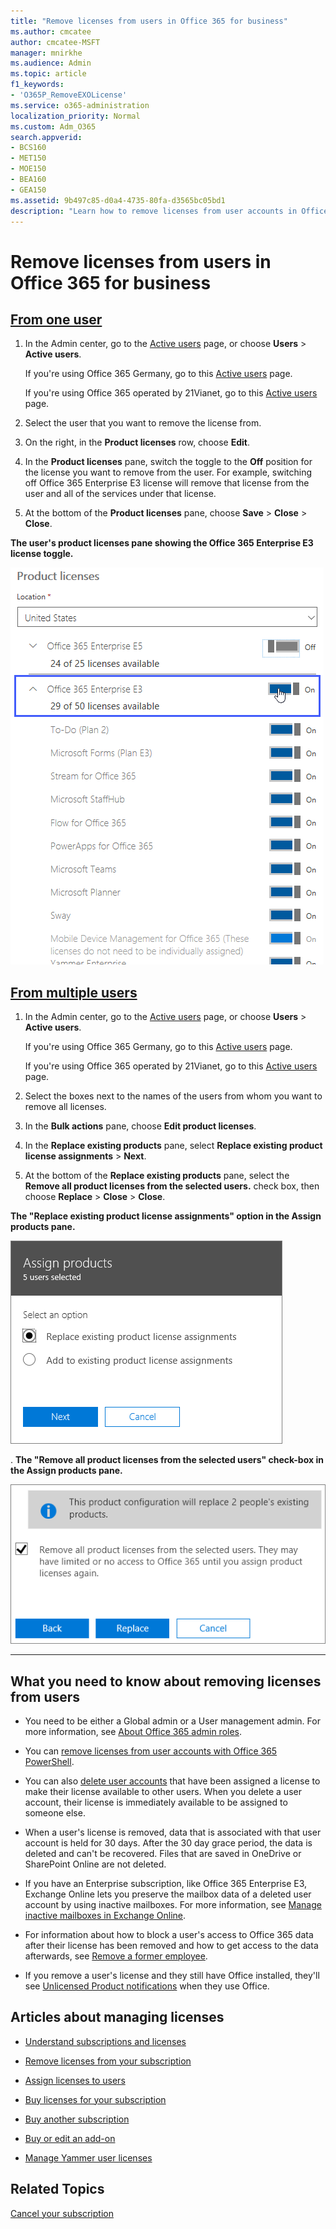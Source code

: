 ```yaml
---
title: "Remove licenses from users in Office 365 for business"
ms.author: cmcatee
author: cmcatee-MSFT
manager: mnirkhe
ms.audience: Admin
ms.topic: article
f1_keywords:
- 'O365P_RemoveEXOLicense'
ms.service: o365-administration
localization_priority: Normal
ms.custom: Adm_O365
search.appverid:
- BCS160
- MET150
- MOE150
- BEA160
- GEA150
ms.assetid: 9b497c85-d0a4-4735-80fa-d3565bc05bd1
description: "Learn how to remove licenses from user accounts in Office 365 for business subscription. "
---
```


# Remove licenses from users in Office 365 for business

## [From one user](#tab/One)
  
1. In the Admin center, go to the <a href="https://go.microsoft.com/fwlink/p/?linkid=834822" target="_blank">Active users</a> page, or choose **Users** \> **Active users**.
    
    If you're using Office 365 Germany, go to this <a href="https://go.microsoft.com/fwlink/p/?linkid=847686" target="_blank">Active users</a> page. 
    
    If you're using Office 365 operated by 21Vianet, go to this <a href="https://go.microsoft.com/fwlink/p/?linkid=850628" target="_blank">Active users</a> page. 
    
2. Select the user that you want to remove the license from.
    
3. On the right, in the **Product licenses** row, choose **Edit**.
    
4. In the **Product licenses** pane, switch the toggle to the **Off** position for the license you want to remove from the user. For example, switching off Office 365 Enterprise E3 license will remove that license from the user and all of the services under that license. 
    
5. At the bottom of the **Product licenses** pane, choose **Save** \> **Close** \> **Close**.
    
**The user's product licenses pane showing the Office 365 Enterprise E3 license toggle.**

![The product licenses pane showing which licenses the user has.](../media/fbab37fe-bcd5-4a5e-86bf-921879c963f7.png)
  
## [From multiple users](#tab/Multiple)
  
1. In the Admin center, go to the <a href="https://go.microsoft.com/fwlink/p/?linkid=834822" target="_blank">Active users</a> page, or choose **Users** \> **Active users**.
    
    If you're using Office 365 Germany, go to this <a href="https://go.microsoft.com/fwlink/p/?linkid=847686" target="_blank">Active users</a> page. 
    
    If you're using Office 365 operated by 21Vianet, go to this <a href="https://go.microsoft.com/fwlink/p/?linkid=850628" target="_blank">Active users</a> page. 
    
2. Select the boxes next to the names of the users from whom you want to remove all licenses.
    
3. In the **Bulk actions** pane, choose **Edit product licenses**.
    
4. In the **Replace existing products** pane, select **Replace existing product license assignments** \> **Next**.
    
5. At the bottom of the **Replace existing products** pane, select the **Remove all product licenses from the selected users.** check box, then choose **Replace** \> **Close** \> **Close**.
    
**The "Replace existing product license assignments" option in the Assign products pane.**

![The replace existing product license assignments option in the assign products pane.](../media/69125d1e-603d-41ac-bd12-edfef62d744f.png)
  
.
**The "Remove all product licenses from the selected users" check-box in the Assign products pane.**

![Select the check-box to remove all licenses from the selected users accounts.](../media/e0a7af28-0fef-4e66-9fd6-9c7174cb942c.png)
  
---

## What you need to know about removing licenses from users

- You need to be either a Global admin or a User management admin. For more information, see [About Office 365 admin roles](../add-users/about-admin-roles.md).
    
- You can [remove licenses from user accounts with Office 365 PowerShell](https://go.microsoft.com/fwlink/p/?linkid=848428).
    
- You can also [delete user accounts](../add-users/delete-a-user.md) that have been assigned a license to make their license available to other users. When you delete a user account, their license is immediately available to be assigned to someone else. 

- When a user's license is removed, data that is associated with that user account is held for 30 days. After the 30 day grace period, the data is deleted and can't be recovered. Files that are saved in OneDrive or SharePoint Online are not deleted.
    
- If you have an Enterprise subscription, like Office 365 Enterprise E3, Exchange Online lets you preserve the mailbox data of a deleted user account by using inactive mailboxes. For more information, see [Manage inactive mailboxes in Exchange Online](https://go.microsoft.com/fwlink/p/?linkid=848214).
    
- For information about how to block a user's access to Office 365 data after their license has been removed and how to get access to the data afterwards, see [Remove a former employee](../add-users/remove-former-employee.md).
    
- If you remove a user's license and they still have Office installed, they'll see [Unlicensed Product notifications](https://support.office.com/article/0d23d3c0-c19c-4b2f-9845-5344fedc4380.aspx) when they use Office. 
    
## Articles about managing licenses

- [Understand subscriptions and licenses](subscriptions-and-licenses.md)
    
- [Remove licenses from your subscription](remove-licenses-from-subscription.md)
    
- [Assign licenses to users](assign-licenses-to-users.md)
    
- [Buy licenses for your subscription](buy-licenses.md)
    
- [Buy another subscription](buy-another-subscription.md)
    
- [Buy or edit an add-on](buy-or-edit-an-add-on.md)
    
- [Manage Yammer user licenses](https://docs.microsoft.com/en-us/yammer/manage-yammer-users/manage-yammer-licenses-in-office-365)

## Related Topics

[Cancel your subscription](cancel-your-subscription.md)